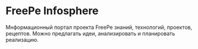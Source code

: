 # FreePe Infosphere


Мнформационный портал проекта FreePe знаний, технологий, проектов, рецептов. Можно предлагать идеи, анализировать и планировать реализацию.
